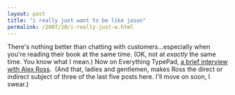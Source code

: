 ```yaml
---
layout: post
title: "i really just want to be like jason"
permalink: /2007/10/i-really-just-w.html
---
```


<p>There's nothing better than chatting with customers...especially when you're reading their book at the same time. (OK, not at <em>exactly</em> the same time. You know what I mean.) Now on Everything TypePad, <a href="http://everything.typepad.com/blog/2007/10/a-brief-intervi.html">a brief interview with Alex Ross</a>.&nbsp; (And that, ladies and gentlemen, makes Ross the direct or indirect subject of three of the last five posts here. I'll move on soon, I swear.)</p>


